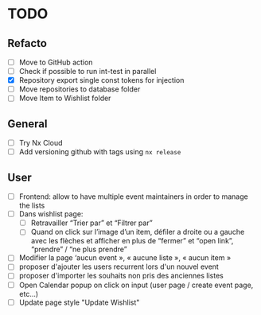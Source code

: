 # TODO

## Refacto

- [ ] Move to GitHub action
- [ ] Check if possible to run int-test in parallel
- [x] Repository export single const tokens for injection
- [ ] Move repositories to database folder
- [ ] Move Item to Wishlist folder

## General

- [ ] Try Nx Cloud
- [ ] Add versioning github with tags using `nx release`

## User

- [ ] Frontend: allow to have multiple event maintainers in order to manage the lists
- [ ] Dans wishlist page:
    - [ ] Retravailler “Trier par” et “Filtrer par” 
    - [ ] Quand on click sur l’image d’un item, défiler a droite ou a gauche avec les flèches et afficher en plus de “fermer” et “open link”, “prendre” / “ne plus prendre”
- [ ] Modifier la page ‘aucun event », « aucune liste », « aucun item » 
- [ ] proposer d'ajouter les users recurrent lors d'un nouvel event
- [ ] proposer d'importer les souhaits non pris des anciennes listes
- [ ] Open Calendar popup on click on input (user page / create event page, etc...)
- [ ] Update page style "Update Wishlist"
